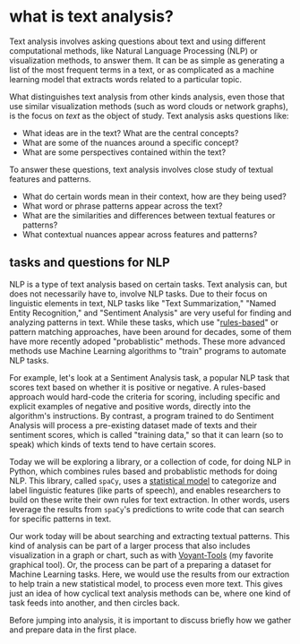 # what is text analysis?
Text analysis involves asking questions about text and using different computational methods, like Natural Language Processing (NLP) or visualization methods, to answer them. It can be as simple as generating a list of the most frequent terms in a text, or as complicated as a machine learning model that extracts words related to a particular topic. 

What distinguishes text analysis from other kinds analysis, even those that use similar visualization methods (such as word clouds or network graphs), is the focus on *text* as the object of study. Text analysis asks questions like:
  - What ideas are in the text? What are the central concepts?
  - What are some of the nuances around a specific concept?
  - What are some perspectives contained within the text?
 
 To answer these questions, text analysis involves close study of textual features and patterns. 
  - What do certain words mean in their context, how are they being used?
  - What word or phrase patterns appear across the text?
  - What are the similarities and differences between textual features or patterns? 
  - What contextual nuances appear across features and patterns?

## tasks and questions for NLP
NLP is a type of text analysis based on certain tasks. Text analysis can, but does not necessarily have to, involve NLP tasks. Due to their focus on linguistic elements in text, NLP tasks like "Text Summarization," "Named Entity Recognition," and "Sentiment Analysis" are very useful for finding and analyzing patterns in text. While these tasks, which use "[rules-based](https://www.geeksforgeeks.org/rule-based-approach-in-nlp/)" or pattern matching approaches, have been around for decades, some of them have more recently adoped "probablistic" methods. These more advanced methods use Machine Learning algorithms to "train" programs to automate NLP tasks. 

For example, let's look at a Sentiment Analysis task, a popular NLP task that scores text based on whether it is positive or negative. A rules-based approach would hard-code the criteria for scoring, including specific and explicit examples of negative and positive words, directly into the algorithm's instructions. By contrast, a program trained to do Sentiment Analysis will process a pre-existing dataset made of texts and their sentiment scores, which is called "training data," so that it can learn (so to speak) which kinds of texts tend to have certain scores. 

Today we will be exploring a library, or a collection of code, for doing NLP in Python, which combines rules based and probablistic methods for doing NLP. This library, called `spaCy`, uses a [statistical model](https://spacy.io/usage/spacy-101#training) to categorize and label linguistic features (like parts of speech), and enables researchers to build on these write their own rules for text extraction. In other words, users leverage the results from `spaCy`'s predictions to write code that can search for specific patterns in text. 

Our work today will be about searching and extracting textual patterns. This kind of analysis can be part of a larger process that also includes visualization in a graph or chart, such as with [Voyant-Tools](https://voyant-tools.org/) (my favorite graphical tool). Or, the process can be part of a preparing a dataset for Machine Learning tasks. Here, we would use the results from our extraction to help train a new statistical model, to process even more text. This gives just an idea of how cyclical text analysis methods can be, where one kind of task feeds into another, and then circles back. 

Before jumping into analysis, it is important to discuss briefly how we gather and prepare data in the first place. 